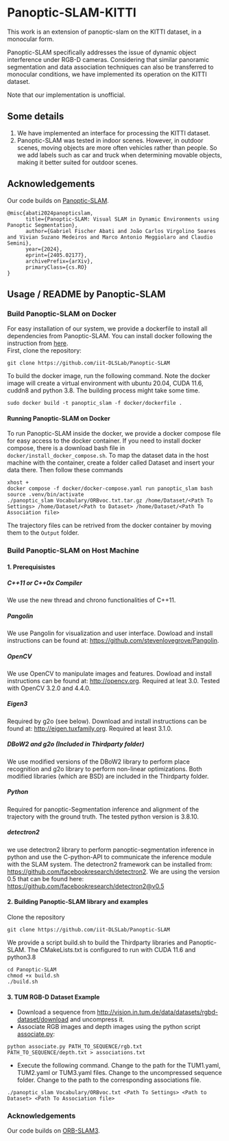 # Panoptic-SLAM-KITTI

This work is an extension of panoptic-slam on the KITTI dataset, in a monocular form.

Panoptic-SLAM specifically addresses the issue of dynamic object interference under RGB-D cameras. Considering that similar panoramic segmentation and data association techniques can also be transferred to monocular conditions, we have implemented its operation on the KITTI dataset.

Note that our implementation is unofficial.

## Some details

1. We have implemented an interface for processing the KITTI dataset.
2. Panoptic-SLAM was tested in indoor scenes. However, in outdoor scenes, moving objects are more often vehicles rather than people. So we add labels such as car and truck when determining movable objects, making it better suited for outdoor scenes.

## Acknowledgements
Our code builds on [Panoptic-SLAM](https://github.com/iit-DLSLab/Panoptic-SLAM).
```
@misc{abati2024panopticslam,
      title={Panoptic-SLAM: Visual SLAM in Dynamic Environments using Panoptic Segmentation}, 
      author={Gabriel Fischer Abati and João Carlos Virgolino Soares and Vivian Suzano Medeiros and Marco Antonio Meggiolaro and Claudio Semini},
      year={2024},
      eprint={2405.02177},
      archivePrefix={arXiv},
      primaryClass={cs.RO}
}
```

## Usage / README by Panoptic-SLAM

### Build Panoptic-SLAM on Docker
For easy installation of our system, we provide a dockerfile to install all dependencies from Panoptic-SLAM. You can install docker following the instruction from [here](https://docs.docker.com/engine/install/ubuntu/). </br>
First, clone the repository:
```
git clone https://github.com/iit-DLSLab/Panoptic-SLAM
```
To build the docker image, run the following command. Note the docker image will create a virtual environment with ubuntu 20.04, CUDA 11.6, cuddn8 and python 3.8. The building process might take some time.
```
sudo docker build -t panoptic_slam -f docker/dockerfile .
```

#### Running Panoptic-SLAM on Docker
To run Panoptic-SLAM inside the docker, we provide a docker compose file for easy access to the docker container. If you need to install docker compose, there is a download bash file in ```docker/install_docker_compose.sh```. To map the dataset data in the host machine with the container, create a folder called Dataset and insert your data there. Then follow these commands
```
xhost +
docker compose -f docker/docker-compose.yaml run panoptic_slam bash
source .venv/bin/activate
./panoptic_slam Vocabulary/ORBvoc.txt.tar.gz /home/Dataset/<Path To Settings> /home/Dataset/<Path to Dataset> /home/Dataset/<Path To Association file>
```
The trajectory files can be retrived from the docker container by moving them to the  ```Output``` folder.


### Build Panoptic-SLAM on Host Machine
#### 1. Prerequisistes
##### C++11 or C++0x Compiler
We use the new thread and chrono functionalities of C++11.

##### Pangolin
We use Pangolin for visualization and user interface. Dowload and install instructions can be found at: https://github.com/stevenlovegrove/Pangolin.

##### OpenCV
We use OpenCV to manipulate images and features. Dowload and install instructions can be found at: http://opencv.org. Required at leat 3.0. Tested with OpenCV 3.2.0 and 4.4.0.

##### Eigen3
Required by g2o (see below). Download and install instructions can be found at: http://eigen.tuxfamily.org. Required at least 3.1.0.

##### DBoW2 and g2o (Included in Thirdparty folder)

We use modified versions of the DBoW2 library to perform place recognition and g2o library to perform non-linear optimizations. Both modified libraries (which are BSD) are included in the Thirdparty folder.

##### Python
Required for panoptic-Segmentation inference and alignment of the trajectory with the ground truth. The tested python version is 3.8.10.

##### detectron2
we use detectron2 library to perform panoptic-segmentation inference in python and use the C-python-API to communicate the inference module with the SLAM system. The detectron2 framework can be installed from: https://github.com/facebookresearch/detectron2. We are using the version 0.5 that can be found here: https://github.com/facebookresearch/detectron2@v0.5


#### 2. Building Panoptic-SLAM library and examples
Clone the repository
```
git clone https://github.com/iit-DLSLab/Panoptic-SLAM
```

We provide a script build.sh to build the Thirdparty libraries and Panoptic-SLAM. The CMakeLists.txt is configured to run with CUDA 11.6 and python3.8
```
cd Panoptic-SLAM
chmod +x build.sh
./build.sh
```

#### 3. TUM RGB-D Dataset Example
- Download a sequence from http://vision.in.tum.de/data/datasets/rgbd-dataset/download and uncompress it.
- Associate RGB images and depth images using the python script [associate.py](http://vision.in.tum.de/data/datasets/rgbd-dataset/tools):
```
python associate.py PATH_TO_SEQUENCE/rgb.txt PATH_TO_SEQUENCE/depth.txt > associations.txt
```
- Execute the following command. Change <Path To Settings> to the path for the TUM1.yaml, TUM2.yaml or TUM3.yaml files. Change <Path to Dataset> to the uncompressed sequence folder. Change <Path To Association file> to the path to the corresponding associations file.
```
./panoptic_slam Vocabulary/ORBvoc.txt <Path To Settings> <Path to Dataset> <Path To Association file>
```

### Acknowledgements
Our code builds on [ORB-SLAM3](https://github.com/UZ-SLAMLab/ORB_SLAM3).
